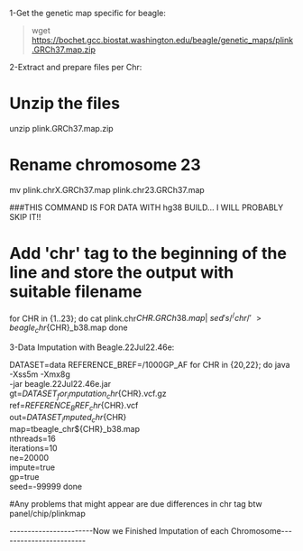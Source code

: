 1-Get the genetic map specific for beagle:

> wget https://bochet.gcc.biostat.washington.edu/beagle/genetic_maps/plink.GRCh37.map.zip

2-Extract and prepare files per Chr:

# Unzip the files
unzip plink.GRCh37.map.zip

# Rename chromosome 23
mv plink.chrX.GRCh37.map plink.chr23.GRCh37.map

###THIS COMMAND IS FOR DATA WITH hg38 BUILD... I WILL PROBABLY SKIP IT!!
# Add 'chr' tag to the beginning of the line and store the output with suitable filename
for CHR in {1..23}; do 
    cat plink.chr${CHR}.GRCh38.map | \
    sed 's/^/chr/' \
    > beagle_chr${CHR}_b38.map
done


3-Data Imputation with Beagle.22Jul22.46e: 

DATASET=data
REFERENCE_BREF=/1000GP_AF
for CHR in {20,22}; do 
    java -Xss5m -Xmx8g \
      -jar beagle.22Jul22.46e.jar \
        gt=${DATASET}_for_imputation_chr${CHR}.vcf.gz \
        ref=${REFERENCE_BREF}_chr${CHR}.vcf \
        out=${DATASET}_imputed_chr${CHR} \
        map=tbeagle_chr${CHR}_b38.map \
        nthreads=16 \
        iterations=10 \
        ne=20000 \
        impute=true \
        gp=true \
        seed=-99999 
done

#Any problems that might appear are due differences in chr tag btw panel/chip/plinkmap


-----------------------Now we Finished Imputation of each Chromosome------------------------
